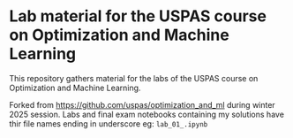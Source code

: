 # Lab material for the USPAS course on Optimization and Machine Learning

This repository gathers material for the labs of the USPAS course on Optimization and Machine Learning.

Forked from <https://github.com/uspas/optimization_and_ml> during winter 2025 session. Labs and final exam notebooks containing my solutions have thir file names ending in underscore eg: ``lab_01_.ipynb``
